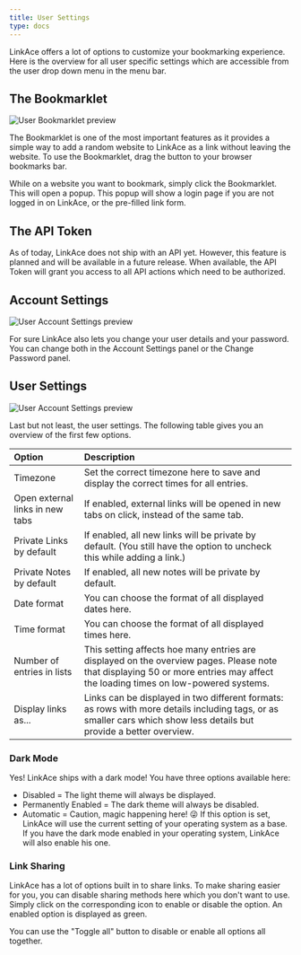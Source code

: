 ```yaml
---
title: User Settings
type: docs
---
```


LinkAce offers a lot of options to customize your bookmarking experience. Here is the overview for all user specific
 settings which are accessible from the user drop down menu in the menu bar.
 
## The Bookmarklet

![User Bookmarklet preview](/images/screens/v1/linkace_usersettings_bookmarklet.png)

The Bookmarklet is one of the most important features as it provides a simple way to add a random website to LinkAce
as a link without leaving the website. To use the Bookmarklet, drag the button to your browser bookmarks bar.

While on a website you want to bookmark, simply click the Bookmarklet. This will open a popup. This popup will show
a login page if you are not logged in on LinkAce, or the pre-filled link form.

## The API Token

As of today, LinkAce does not ship with an API yet. However, this feature is planned and will be available in a future
release. When available, the API Token will grant you access to all API actions which need to be authorized.

## Account Settings

![User Account Settings preview](/images/screens/v1/linkace_usersettings_account.png)

For sure LinkAce also lets you change your user details and your password. You can change both in the Account Settings
panel or the Change Password panel.

## User Settings

![User Account Settings preview](/images/screens/v1/linkace_usersettings_app.png)

Last but not least, the user settings. The following table gives you an overview of the first few options.

<div class="table-responsive">
<div class="table" markdown="block">

| Option | Description |
|:------|:------------|
| Timezone | Set the correct timezone here to save and display the correct times for all entries. |
| Open external links in new tabs | If enabled, external links will be opened in new tabs on click, instead of the same tab. |
| Private Links by default | If enabled, all new links will be private by default. (You still have the option to uncheck this while adding a link.) |
| Private Notes by default  | If enabled, all new notes will be private by default. |
| Date format | You can choose the format of all displayed dates here. |
| Time format | You can choose the format of all displayed times here. |
| Number of entries in lists | This setting affects hoe many entries are displayed on the overview pages. Please note that displaying 50 or more entries may affect the loading times on low-powered systems. |
| Display links as... | Links can be displayed in two different formats: as rows with more details including tags, or as smaller cars which show less details but provide a better overview. |

</div>
</div>

### Dark Mode

Yes! LinkAce ships with a dark mode! You have three options available here:

* Disabled = The light theme will always be displayed.
* Permanently Enabled = The dark theme will always be disabled.
* Automatic = Caution, magic happening here! 😜 If this option is set, LinkAce will use the current setting of your
    operating system as a base. If you have the dark mode enabled in your operating system, LinkAce will also enable
    his one.

### Link Sharing

LinkAce has a lot of options built in to share links. To make sharing easier for you, you can disable sharing methods
here which you don't want to use. Simply click on the corresponding icon to enable or disable the option. An enabled
option is displayed as green.

You can use the "Toggle all" button to disable or enable all options all together.
